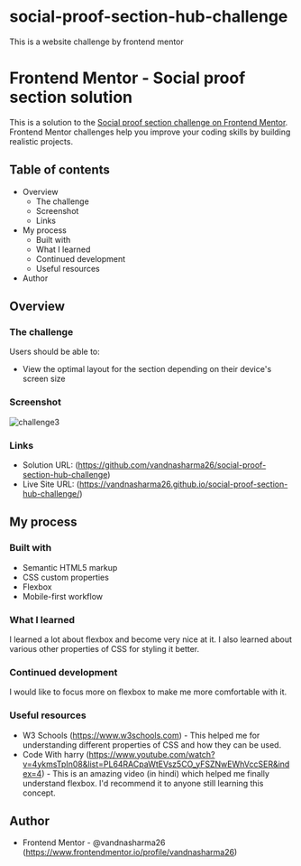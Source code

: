 # social-proof-section-hub-challenge
This is a website challenge by frontend mentor

# Frontend Mentor - Social proof section solution

This is a solution to the [Social proof section challenge on Frontend Mentor](https://www.frontendmentor.io/challenges/social-proof-section-6e0qTv_bA). Frontend Mentor challenges help you improve your coding skills by building realistic projects. 

## Table of contents

- Overview
  - The challenge
  - Screenshot
  - Links
- My process
  - Built with
  - What I learned
  - Continued development
  - Useful resources
- Author

## Overview

### The challenge

Users should be able to:

- View the optimal layout for the section depending on their device's screen size

### Screenshot
![challenge3](https://user-images.githubusercontent.com/86317804/125981116-fd078229-19cc-4bf2-9af5-e7edffe275ec.PNG)


### Links

- Solution URL: (https://github.com/vandnasharma26/social-proof-section-hub-challenge)
- Live Site URL:  (https://vandnasharma26.github.io/social-proof-section-hub-challenge/)

## My process

### Built with

- Semantic HTML5 markup
- CSS custom properties
- Flexbox
- Mobile-first workflow

### What I learned

I learned a lot about flexbox and become very nice at it. I also learned about various other properties of CSS for styling it better.


### Continued development

I would like to focus more on flexbox to make me more comfortable with it.

### Useful resources

- W3 Schools  (https://www.w3schools.com) - This helped me for understanding different properties of CSS and how they can be used.
- Code With harry (https://www.youtube.com/watch?v=4ykmsTpIn08&list=PL64RACpaWtEVsz5CO_yFSZNwEWhVccSER&index=4) - This is an amazing video (in hindi) which helped me finally understand flexbox. I'd recommend it to anyone still learning this concept.

## Author

- Frontend Mentor - @vandnasharma26 (https://www.frontendmentor.io/profile/vandnasharma26)


